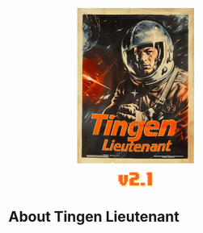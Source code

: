 <div align="center">

  ![logo](./.github/images/logos/TingenLieutenant_README.png)

  ![Version 2.1](https://github.com/spectrum-health-systems/tingen/blob/main/.github/image/version/v2.1.png)
  
</div>

# About Tingen Lieutenant

